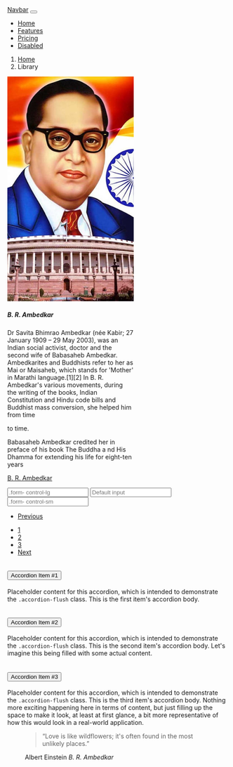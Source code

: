 <html>	
 

<head>
<title>bootstrap</title>
<link href="https://cdn.jsdelivr.net/npm/bootstrap@5.0.2/dist/css/bootstrap.min.css" rel="stylesheet" integrity="sha384- EVSTQN3/azprG1Anm3QDgpJLIm9Nao0Yz1ztcQTwFspd3yD65VohhpuuCOmLASjC" crossorigin="anonymous">
<script src="https://cdn.jsdelivr.net/npm/@popperjs/core@2.9.2/dist/umd/popper.min.js" integrity="sha384- IQsoLXl5PILFhosVNubq5LC7Qb9DXgDA9i+tQ8Zj3iwWAwPtgFTxbJ8NT4GN1R8p" crossorigin="anonymous"></script>
<script src="https://cdn.jsdelivr.net/npm/bootstrap@5.0.2/dist/js/bootstrap.min.js" integrity="sha384- cVKIPhGWiC2Al4u+LWgxfKTRIcfu0JTxR+EQDz/bgldoEyl4H0zUF0QKbrJ0EcQF" crossorigin="anonymous"></script>
<head>
<body>

<nav class="navbar navbar-expand-lg navbar-light bg-light">
<div class="container-fluid">
<a class="navbar-brand" href="#">Navbar</a>
<button class="navbar-toggler" type="button" data-bs-toggle="collapse" data- bstarget="#navbarNav" aria-controls="navbarNav" aria-expanded="false" aria- label="Toggle navigation">
<span class="navbar-toggler-icon"></span>
</button>
<div class="collapse navbar-collapse" id="navbarNav">
<ul class="navbar-nav">
<li class="nav-item">
<a class="nav-link active" aria-current="page" href="#">Home</a>
</li>
<li class="nav-item">
<a class="nav-link" href="#">Features</a>
</li>
<li class="nav-item">
<a class="nav-link" href="#">Pricing</a>
</li>
<li class="nav-item">
<a class="nav-link disabled" href="#" tabindex="-1" aria- disabled="true">Disabled</a>
</li>
 

</ul>	</div>
</div>
</nav>

<nav style="--bs-breadcrumb-divider: '>';" aria-label="breadcrumb">
<ol class="breadcrumb">
<li class="breadcrumb-item"><a href="#">Home</a></li>
<li class="breadcrumb-item active" aria-current="page">Library</li>
</ol>
</nav>

<div class="card" style="width: 18rem;">
<img src="master.jpeg" class="card-img-top" alt="...">
<div class="card-body">
<h5 class="card-title">B. R. Ambedkar</h5>
<p class="card-text">Dr Savita Bhimrao Ambedkar (née Kabir; 27 January 1909 – 29 May 2003),
was an Indian social activist, doctor and the second wife of Babasaheb Ambedkar. Ambedkarites and Buddhists refer
to her as Mai or Maisaheb, which stands for 'Mother' in Marathi language.[1][2]
In B. R. Ambedkar's various movements, during the writing of the books, Indian Constitution and
Hindu code bills and Buddhist mass conversion, she helped him from time
 
to time.
 

Babasaheb Ambedkar credited her in preface of his book The Buddha a nd His Dhamma for extending his life for eight-ten years</p>
 
<a href="#" class="btn btn-primary">B. R. Ambedkar</a>
</div>
</div>


<input class="form-control form-control-lg" type="text" placeholder=".form- control-lg" arialabel=".form-control-lg example">
<input class="form-control" type="text" placeholder="Default input" aria- label="default input example">
<input class="form-control form-control-sm" type="text" placeholder=".form- control-sm" arialabel=".form-control-sm example">


<nav aria-label="Page navigation example">
<ul class="pagination justify-content-center">
<li class="page-item disabled">
 

<a class="page-link" href="#" tabindex="-1" aria- disabled="true">Previous</a>
</li>
<li class="page-item"><a class="page-link" href="#">1</a></li>
<li class="page-item"><a class="page-link" href="#">2</a></li>
<li class="page-item"><a class="page-link" href="#">3</a></li>	<li class="page-item">
<a class="page-link" href="#">Next</a>
</li>
</ul>
</nav>

<div class="accordion accordion-flush" id="accordionFlushExample">
<div class="accordion-item">
<h2 class="accordion-header" id="flush-headingOne">
<button class="accordion-button collapsed" type="button" data-bs- toggle="collapse" data-bstarget="#flush-collapseOne" aria-expanded="false" aria- controls="flush-collapseOne">	Accordion Item #1
</button>
</h2>
<div id="flush-collapseOne" class="accordion-collapse collapse" aria- labelledby="flushheadingOne" data-bs-parent="#accordionFlushExample">
<div class="accordion-body">Placeholder content for this accordion, which is intended to demonstrate the <code>.accordion-flush</code> class. This is the first item's accordion body.</div>
</div>
</div>
<div class="accordion-item">
<h2 class="accordion-header" id="flush-headingTwo">
<button class="accordion-button collapsed" type="button" data-bs- toggle="collapse" data-bstarget="#flush-collapseTwo" aria-expanded="false" aria- controls="flush-collapseTwo">	Accordion Item #2
</button>
</h2>
<div id="flush-collapseTwo" class="accordion-collapse collapse" aria- labelledby="flushheadingTwo" data-bs-parent="#accordionFlushExample">
<div class="accordion-body">Placeholder content for this accordion, which is intended to demonstrate the <code>.accordion-flush</code> class. This is the second item's accordion body. Let's imagine this being filled with some actual content.</div>
</div>
</div>
<div class="accordion-item">
 

<h2 class="accordion-header" id="flush-headingThree">
<button class="accordion-button collapsed" type="button" data-bs- toggle="collapse" data-bstarget="#flush-collapseThree" aria-expanded="false" aria- controls="flush-collapseThree">	Accordion Item #3
</button>
</h2>
<div id="flush-collapseThree" class="accordion-collapse collapse" aria- labelledby="flushheadingThree" data-bs-parent="#accordionFlushExample">
<div class="accordion-body">Placeholder content for this accordion, which is intended to demonstrate the <code>.accordion-flush</code> class. This is the third item's accordion body. Nothing more exciting happening here in terms of content, but just filling up the space to make it look, at least at first glance, a bit more representative of how this would look in a real-world application.</div>
</div>
</div>
</div>

<figure class="text-center">
<blockquote class="blockquote">
<p> “Love is like wildflowers; it's often found in the most unlikely places.”</p>
</blockquote>
<figcaption class="blockquote-footer">
Albert Einstein<cite title="Source Title"> B. R. Ambedkar</cite>
</figcaption>
</figure>


</body>
</html>
